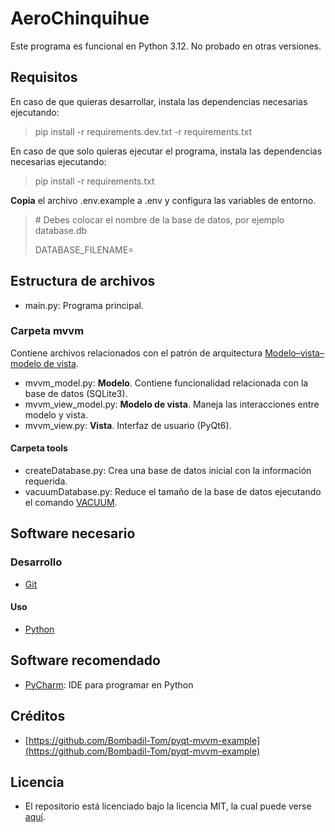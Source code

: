 # AeroChinquihue

Este programa es funcional en Python 3.12. No probado en otras versiones.

## Requisitos

En caso de que quieras desarrollar, instala las dependencias necesarias ejecutando:
> pip install -r requirements.dev.txt -r requirements.txt

En caso de que solo quieras ejecutar el programa,
instala las dependencias necesarias ejecutando:
> pip install -r requirements.txt

**Copia** el archivo .env.example a .env y configura las variables de entorno.
> \# Debes colocar el nombre de la base de datos, por ejemplo database.db
>
> DATABASE_FILENAME=

## Estructura de archivos

* main.py: Programa principal.

### Carpeta mvvm

Contiene archivos relacionados con el patrón de arquitectura
[Modelo–vista–modelo de vista](https://es.wikipedia.org/wiki/Modelo%E2%80%93vista%E2%80%93modelo_de_vista).
* mvvm_model.py: **Modelo**.
Contiene funcionalidad relacionada con la base de datos (SQLite3).
* mvvm_view_model.py: **Modelo de vista**.
Maneja las interacciones entre modelo y vista.
* mvvm_view.py: **Vista**. Interfaz de usuario (PyQt6).

#### Carpeta tools

* createDatabase.py: Crea una base de datos inicial con la información requerida.
* vacuumDatabase.py: Reduce el tamaño de la base de datos ejecutando el comando [VACUUM](https://www.sqlite.org/lang_vacuum.html).

## Software necesario

### Desarrollo

* [Git](https://git-scm.com/)

#### Uso

* [Python](https://www.python.org/)

## Software recomendado

* [PyCharm](https://www.jetbrains.com/pycharm/): IDE para programar en Python

## Créditos

* [https://github.com/Bombadil-Tom/pyqt-mvvm-example](https://github.com/Bombadil-Tom/pyqt-mvvm-example)

## Licencia

* El repositorio está licenciado bajo la licencia MIT, la cual puede verse [aquí](https://github.com/esteuwu/AeroChinquihue/blob/master/LICENSE).
